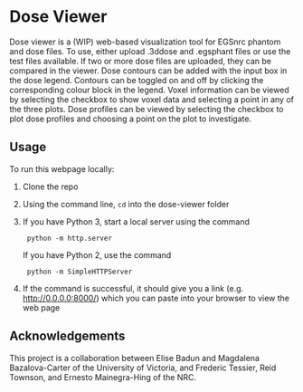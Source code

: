 # Dose Viewer

Dose viewer is a (WIP) web-based visualization tool for EGSnrc phantom and dose
files. To use, either upload .3ddose and .egsphant files or use the test files
available. If two or more dose files are uploaded, they can be compared in the
viewer. Dose contours can be added with the input box in the dose legend.
Contours can be toggled on and off by clicking the corresponding colour block in
the legend. Voxel information can be viewed by selecting the checkbox to show
voxel data and selecting a point in any of the three plots. Dose profiles can be
viewed by selecting the checkbox to plot dose profiles and choosing a point on
the plot to investigate.

## Usage

To run this webpage locally:

1.  Clone the repo
2.  Using the command line, `cd` into the dose-viewer folder
3.  If you have Python 3, start a local server using the command

         python -m http.server

    If you have Python 2, use the command

         python -m SimpleHTTPServer

4.  If the command is successful, it should give you a link (e.g.
    http://0.0.0.0:8000/) which you can paste into your browser to view the web page

## Acknowledgements

This project is a collaboration between Elise Badun and Magdalena
Bazalova-Carter of the University of Victoria, and Frederic Tessier, Reid
Townson, and Ernesto Mainegra-Hing of the NRC.

